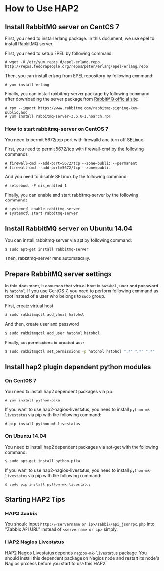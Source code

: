 How to Use HAP2
===============

## Install RabbitMQ server on CentOS 7

First, you need to install erlang package.
In this document, we use epel to install RabbitMQ server.

First, you need to setup EPEL by following command:

    # wget -O /etc/yum.repos.d/epel-erlang.repo http://repos.fedorapeople.org/repos/peter/erlang/epel-erlang.repo

Then, you can install erlang from EPEL repository by following command:

    # yum install erlang

Finally, you can install rabbitmq-server package by following command
after downloading the server package from [RabbitMQ official site](https://www.rabbitmq.com/install-rpm.html):

    # rpm --import https://www.rabbitmq.com/rabbitmq-signing-key-public.asc
    # yum install rabbitmq-server-3.6.0-1.noarch.rpm

### How to start rabbitmq-server on CentOS 7

You need to permit 5672/tcp port with firewalld and turn off SELinux.

First, you need to permit 5672/tcp with firewall-cmd by the following commands:

    # firewall-cmd --add-port=5672/tcp --zone=public --permanent
    # firewall-cmd --add-port=5672/tcp --zone=public

And you need to disable SELinux by the following command:

    # setsebool -P nis_enabled 1

Finally, you can enable and start rabbitmq-server by the following commands:

    # systemctl enable rabbitmq-server
    # systemctl start rabbitmq-server

## Install RabbitMQ server on Ubuntu 14.04

You can install rabbitmq-server via apt by following command:

    $ sudo apt-get install rabbitmq-server

Then, rabbitmq-server runs automatically.

## Prepare RabbitMQ server settings

In this document, it assumes that virtual host is `hatohol`, user and password is `hatohol`.
If you use CentOS 7, you need to perform following command as root instead of
a user who belongs to `sudo` group.

First, create virtual host

```bash
$ sudo rabbitmqctl add_vhost hatohol
```

And then, create user and password

```bash
$ sudo rabbitmqctl add_user hatohol hatohol
```

Finally, set permissions to created user

```bash
$ sudo rabbitmqctl set_permissions -p hatohol hatohol ".*" ".*" ".*"
```

## Install hap2 plugin dependent python modules

### On CentOS 7

You need to install hap2 dependent packages via pip:

    # yum install python-pika

If you want to use hap2-nagios-livestatus, you need to install `python-mk-livestatus`
via pip with the following command:

    # pip install python-mk-livestatus

### On Ubuntu 14.04

You need to install hap2 dependent packages via apt-get with the following command:

    $ sudo apt-get install python-pika

If you want to use hap2-nagios-livestatus, you need to install `python-mk-livestatus`
via pip with the following command:

    $ sudo pip install python-mk-livestatus

## Starting HAP2 Tips

### HAP2 Zabbix

You should input `http://<servername or ip>/zabbix/api_jsonrpc.php` into
"Zabbix API URL" instead of `<servername or ip>` simply.

### HAP2 Nagios Livestatus

HAP2 Nagios Livestatus depends `nagios-mk-livestatus` package.
You should install this dependent package on Nagios node
and restart its node's Nagios process before you start to use this HAP2.
